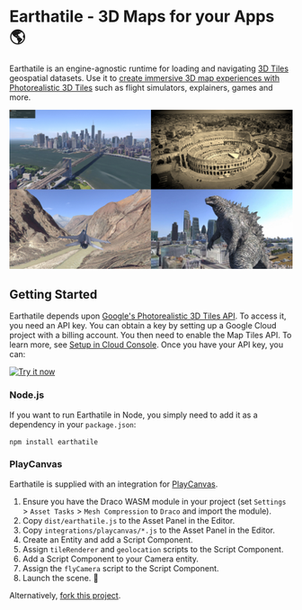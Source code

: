 # Earthatile - 3D Maps for your Apps 🌎

Earthatile is an engine-agnostic runtime for loading and navigating [3D Tiles](https://github.com/CesiumGS/3d-tiles/tree/main#readme) geospatial datasets. Use it to [create immersive 3D map experiences with Photorealistic 3D Tiles](https://cloud.google.com/blog/products/maps-platform/create-immersive-3d-map-experiences-photorealistic-3d-tiles) such as flight simulators, explainers, games and more.

[![Earthatile Demos](images/earthatile-demos.jpg)](images/earthatile-demos.jpg)

## Getting Started

Earthatile depends upon [Google's Photorealistic 3D Tiles API](https://developers.google.com/maps/documentation/tile/3d-tiles). To access it, you need an API key. You can obtain a key by setting up a Google Cloud project with a billing account. You then need to enable the Map Tiles API. To learn more, see [Setup in Cloud Console](https://developers.google.com/maps/documentation/tile/cloud-setup). Once you have your API key, you can:

[![Try it now](https://img.shields.io/badge/-TRY%20IT%20NOW-orange?style=for-the-badge&logo=app)](https://playcanv.as/p/2TJUs24q/)

### Node.js

If you want to run Earthatile in Node, you simply need to add it as a dependency in your `package.json`:

    npm install earthatile

### PlayCanvas

Earthatile is supplied with an integration for [PlayCanvas](https://playcanvas.com).

1. Ensure you have the Draco WASM module in your project (set `Settings` > `Asset Tasks` > `Mesh Compression` to `Draco` and import the module).
2. Copy `dist/earthatile.js` to the Asset Panel in the Editor.
3. Copy `integrations/playcanvas/*.js` to the Asset Panel in the Editor.
4. Create an Entity and add a Script Component.
5. Assign `tileRenderer` and `geolocation` scripts to the Script Component.
6. Add a Script Component to your Camera entity.
7. Assign the `flyCamera` script to the Script Component.
8. Launch the scene. 🚀

Alternatively, [fork this project](https://playcanvas.com/project/1074797/overview/earthatile-world-explorer).
